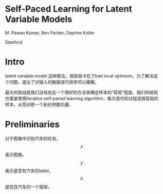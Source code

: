# Self-Paced Learning for Latent Variable Models

M. Pawan Kumar, Ben Packer, Daphne Koller

Stanford

# Intro

latent variable model 这种算法，很容易卡在了bad local optimum。为了解决这个问题，提出了对输入的数据进行排序可以缓解。

最大的挑战是我们没有给定一个很好的方法来确定样本的“容易”程度。我们的结局方案是使用iterative self-paced learning algorithm，每次迭代的过程选择容易的样本，从而训练一个新的参数向量。

# Preliminaries

对于图像中识别汽车的任务，$$x$$表示图像，$$y$$表示是否有汽车的label，$$h$$是包含汽车的一个框架。